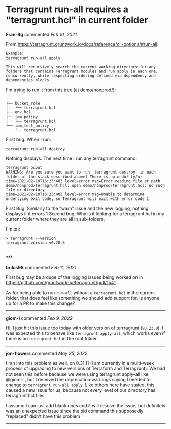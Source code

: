 # Terragrunt run-all requires a "terragrunt.hcl" in current folder

**Fran-Rg** commented *Feb 10, 2021*

From https://terragrunt.gruntwork.io/docs/reference/cli-options/#run-all:
```
Example:
terragrunt run-all apply

This will recursively search the current working directory for any folders that contains Terragrunt modules and run apply in each one, concurrently, while respecting ordering defined via dependency and dependencies blocks.
```

I'm trying to run it from this tree (at demo/nonprod/):
```
.
├── bucket_role
│   └── terragrunt.hcl
├── env.hcl
├── iam_policy
│   └── terragrunt.hcl
└── iam_test_policy
    └── terragrunt.hcl
```
First bug:
When I run:
```
terragrunt run-all destroy
```
Nothing displays. The next time I run any terragrunt command:
```
terragrunt ouput
WARNING: Are you sure you want to run `terragrunt destroy` in each folder of the stack described above? There is no undo! (y/n) time=2021-02-10T16:23:48Z level=error msg=Error reading file at path demo/nonprod/terragrunt.hcl: open demo/nonprod/terragrunt.hcl: no such file or directory
time=2021-02-10T16:23:48Z level=error msg=Unable to determine underlying exit code, so Terragrunt will exit with error code 1
```
First Bug: Similarly to the "warn" issue and the new logging, nothing displays if it errors 1
Second bug: Why is it looking for a terragrunt.hcl in my current folder where they are all in sub-folders.

I'm on:
```
> terragrunt --version
terragrunt version v0.28.3
```
<br />
***


**brikis98** commented *Feb 11, 2021*

First bug may be a dupe of the logging issues being worked on in https://github.com/gruntwork-io/terragrunt/pull/1541.

As for being able to run `run-all` without a `terragrunt.hcl` in the current folder, that does feel like something we should add support for. Is anyone up for a PR to make this change?
***

**giom-l** commented *Feb 9, 2022*

Hi, 
I just hit this issue too today with older version of terrragrunt (`v0.23.8`).
I was expected this to behave like `terragrunt apply-all`, which works even if there is no `terragrunt.hcl` in the root folder.

***

**jon-flowers** commented *May 25, 2022*

I ran into this problem as well, on 0.31.11 (I am currently in a multi-week process of upgrading to new versions of Terraform and Terragrunt).  We had not seen this before because we were using terragrunt apply-all like @giom-l , but I received the deprecation warnings saying I needed to change to `terragrunt run-all apply`.  Like others here have stated, this caused a new issue for us, because not every level of our directory has terragrunt.hcl files.

I assume I can just add blank ones and it will resolve the issue, but definitely was an unexpected issue since the old command this supposedly "replaced" didn't have this problem
***

